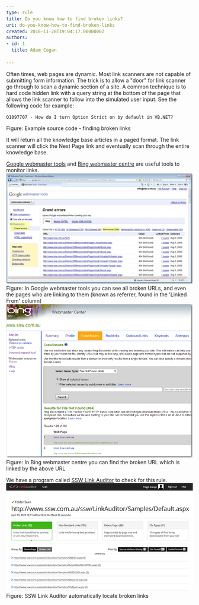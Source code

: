 ```yaml
---
type: rule
title: Do you know how to find broken links?
uri: do-you-know-how-to-find-broken-links
created: 2016-11-28T19:04:17.0000000Z
authors:
- id: 1
  title: Adam Cogan

---
```


 Often times, web pages are dynamic. Most link scanners are not capable of submitting form information. The trick is to allow a "door" for link scanner go through to scan a dynamic section of a site. A common technique is to hard code hidden link with a query string at the bottom of the page that allows the link scanner to follow into the simulated user input. See the following code for example: 
 

```
Q1097707 - How do I turn Option Strict on by default in VB.NET?
```

Figure: Example source code - finding broken links

It will return all the knowledge base articles in a paged format. The link scanner will click the Next Page link and eventually scan through the entire knowledge base.

[Google webmaster tools](https://www.google.com/webmasters) and [Bing webmaster centre](http://www.bing.com/toolbox/webmaster/) are useful tools to monitor links.​
 ![In Google webmaster tools you can see all broken URLs, and even the pages who are linking to them (known as referrer, found in the 'Linked From' column)](GoogleWebMaster.jpg) 
Figure: In Google webmaster tools you can see all broken URLs, and even the pages who are linking to them (known as referrer, found in the 'Linked From' column) ![In Bing webmaster center you can find the broken URL which is linked by the above URL](BingWebMaster.jpg) Figure: In Bing webmaster centre you can find the broken URL which is linked by the above URL

We have a program called [SSW Link Auditor](https://sswlinkauditor.com/) to check for this rule.
 ![Link Auditor Scan Report](link-auditor-scan.jpg) Figure: SSW Link Auditor automatically locate broken links 


